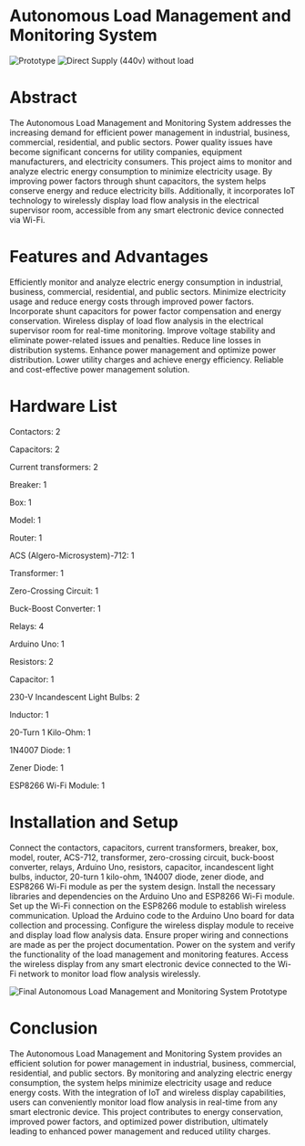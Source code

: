 # Autonomous Load Management and Monitoring System

![Prototype](https://github.com/hamzahassan535/Autonomous-Load-Management-and-Monitoring-System/assets/135664238/73e0cd33-0b71-4ab1-8af1-c4a9bd9f8040) ![Direct Supply (440v) without load](https://github.com/hamzahassan535/Autonomous-Load-Management-and-Monitoring-System/assets/135664238/46367128-9ae1-402d-a953-bf9ebd89db2b)



# Abstract
The Autonomous Load Management and Monitoring System addresses the increasing demand for efficient power management in industrial, business, commercial, residential, and public sectors. Power quality issues have become significant concerns for utility companies, equipment manufacturers, and electricity consumers. This project aims to monitor and analyze electric energy consumption to minimize electricity usage. By improving power factors through shunt capacitors, the system helps conserve energy and reduce electricity bills. Additionally, it incorporates IoT technology to wirelessly display load flow analysis in the electrical supervisor room, accessible from any smart electronic device connected via Wi-Fi.

# Features and Advantages
Efficiently monitor and analyze electric energy consumption in industrial, business, commercial, residential, and public sectors.
Minimize electricity usage and reduce energy costs through improved power factors.
Incorporate shunt capacitors for power factor compensation and energy conservation.
Wireless display of load flow analysis in the electrical supervisor room for real-time monitoring.
Improve voltage stability and eliminate power-related issues and penalties.
Reduce line losses in distribution systems.
Enhance power management and optimize power distribution.
Lower utility charges and achieve energy efficiency.
Reliable and cost-effective power management solution.

# Hardware List

Contactors: 2


Capacitors: 2

Current transformers: 2

Breaker: 1

Box: 1

Model: 1

Router: 1


ACS (Algero-Microsystem)-712: 1

Transformer: 1

Zero-Crossing Circuit: 1

Buck-Boost Converter: 1

Relays: 4

Arduino Uno: 1

Resistors: 2

Capacitor: 1

230-V Incandescent Light Bulbs: 2

Inductor: 1

20-Turn 1 Kilo-Ohm: 1

1N4007 Diode: 1

Zener Diode: 1

ESP8266 Wi-Fi Module: 1

# Installation and Setup
Connect the contactors, capacitors, current transformers, breaker, box, model, router, ACS-712, transformer, zero-crossing circuit, buck-boost converter, relays, Arduino Uno, resistors, capacitor, incandescent light bulbs, inductor, 20-turn 1 kilo-ohm, 1N4007 diode, zener diode, and ESP8266 Wi-Fi module as per the system design.
Install the necessary libraries and dependencies on the Arduino Uno and ESP8266 Wi-Fi module.
Set up the Wi-Fi connection on the ESP8266 module to establish wireless communication.
Upload the Arduino code to the Arduino Uno board for data collection and processing.
Configure the wireless display module to receive and display load flow analysis data.
Ensure proper wiring and connections are made as per the project documentation.
Power on the system and verify the functionality of the load management and monitoring features.
Access the wireless display from any smart electronic device connected to the Wi-Fi network to monitor load flow analysis wirelessly.

![Final Autonomous Load Management and Monitoring System Prototype](https://github.com/hamzahassan535/Autonomous-Load-Management-and-Monitoring-System/assets/135664238/cc918a7a-9dd0-47a0-9d8f-d012ad8dffab)


# Conclusion
The Autonomous Load Management and Monitoring System provides an efficient solution for power management in industrial, business, commercial, residential, and public sectors. By monitoring and analyzing electric energy consumption, the system helps minimize electricity usage and reduce energy costs. With the integration of IoT and wireless display capabilities, users can conveniently monitor load flow analysis in real-time from any smart electronic device. This project contributes to energy conservation, improved power factors, and optimized power distribution, ultimately leading to enhanced power management and reduced utility charges.
